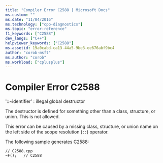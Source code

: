 ```yaml
---
title: "Compiler Error C2588 | Microsoft Docs"
ms.custom: ""
ms.date: "11/04/2016"
ms.technology: ["cpp-diagnostics"]
ms.topic: "error-reference"
f1_keywords: ["C2588"]
dev_langs: ["C++"]
helpviewer_keywords: ["C2588"]
ms.assetid: 19a0cabd-ca13-44a5-9be3-ee676abf9bc4
author: "corob-msft"
ms.author: "corob"
ms.workload: ["cplusplus"]
---
```

# Compiler Error C2588
'::~identifier' : illegal global destructor  
  
 The destructor is defined for something other than a class, structure, or union. This is not allowed.  
  
 This error can be caused by a missing class, structure, or union name on the left side of the scope resolution (`::`) operator.  
  
 The following sample generates C2588:  
  
```  
// C2588.cpp  
~F();   // C2588  
```
